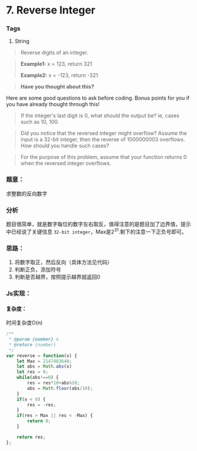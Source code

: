 # 7. Reverse Integer
### Tags
1. String

>Reverse digits of an integer.

><strong>Example1:</strong> x = 123, return 321
>
><strong>Example2:</strong> x = -123, return -321

><strong>Have you thought about this?</strong>
>
Here are some good questions to ask before coding. Bonus points for you if you have already thought through this!

>If the integer's last digit is 0, what should the output be? ie, cases such as 10, 100.

>Did you notice that the reversed integer might overflow? Assume the input is a 32-bit integer, then the reverse of 1000000003 overflows. How should you handle such cases?

>For the purpose of this problem, assume that your function returns 0 when the reversed integer overflows.

### 题意：
求整数的反向数字

### 分析
题目很简单，就是数字每位的数字左右取反，值得注意的是题目加了边界值，提示中已经说了关键信息 `32-bit integer`，Max是2<sup>31</sup>.剩下的注意一下正负号即可。

### 思路：
1. 将数字取正，然后反向（具体方法见代码）
2. 判断正负，添加符号
3. 判断是否越界，按照提示越界就返回0

### Js实现：
#### 复杂度：
时间复杂度O(n)

```js
/**
 * @param {number} x
 * @return {number}
 */
var reverse = function(x) {
    let Max = 2147483648;
    let abs = Math.abs(x)
    let res = 0;
    while(abs!==0) {
        res = res*10+abs%10;
        abs = Math.floor(abs/10);
    }
    if(x < 0) {
        res = -res;
    }
    if(res > Max || res < -Max) {
        return 0;
    }

    return res;
};
```